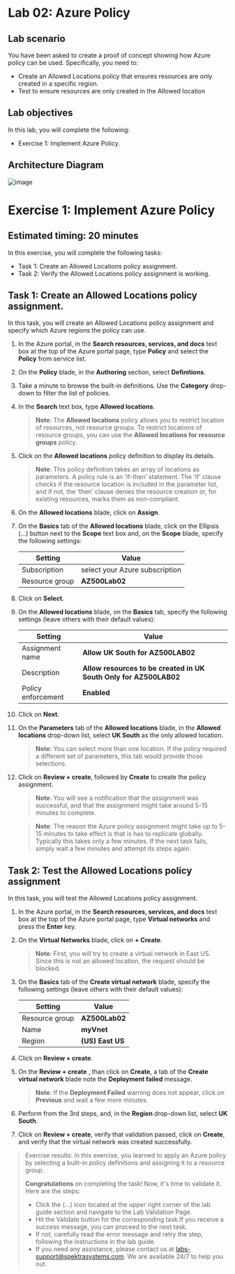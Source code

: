# Lab 02: Azure Policy

## Lab scenario
You have been asked to create a proof of concept showing how Azure policy can be used. Specifically, you need to:
- Create an Allowed Locations policy that ensures resources are only created in a specific region.
- Test to ensure resources are only created in the Allowed location 

## Lab objectives
In this lab, you will complete the following:
- Exercise 1: Implement Azure Policy.

## Architecture Diagram

![image](https://user-images.githubusercontent.com/91347931/157511920-19c1f06c-86bd-440d-80ac-d96aa27aefff.png)

# Exercise 1: Implement Azure Policy

## Estimated timing: 20 minutes

In this exercise, you will complete the following tasks:

- Task 1: Create an Allowed Locations policy assignment.
- Task 2: Verify the Allowed Locations policy assignment is working. 

## Task 1: Create an Allowed Locations policy assignment.

In this task, you will create an Allowed Locations policy assignment and specify which Azure regions the policy can use.

1. In the Azure portal, in the **Search resources, services, and docs** text box at the top of the Azure portal page, type **Policy** and select the **Policy** from service list.

1. On the **Policy** blade, in the **Authoring** section, select **Definitions**.

1. Take a minute to browse the built-in definitions. Use the **Category** drop-down to filter the list of policies.

1. In the **Search** text box, type **Allowed locations**. 

   >**Note**: The **Allowed locations** policy allows you to restrict location of resources, not resource groups. To restrict locations of resource groups, you can use the **Allowed locations for resource groups** policy.

1. Click on the **Allowed locations** policy definition to display its details.

   >**Note**: This policy definition takes an array of locations as parameters. A policy rule is an ‘if-then’ statement. The ‘if’ clause checks if the resource location is included in the parameter list, and if not, the ‘then’ clause denies the resource creation or, for existing resources, marks them as non-compliant.

1. On the **Allowed locations** blade, click on **Assign**.

1. On the **Basics** tab of the **Allowed locations** blade, click on the Ellipsis (...) button next to the **Scope** text box and, on the **Scope** blade, specify the following settings:

   |Setting|Value|
   |---|---|
   |Subscription|select your Azure subscription|
   |Resource group|**AZ500Lab02**|

1. Click on **Select**.

1. On the **Allowed locations** blade, on the **Basics** tab, specify the following settings (leave others with their default values):

   |Setting|Value|
   |---|---|
   |Assignment name|**Allow UK South for AZ500LAB02**|
   |Description|**Allow resources to be created in UK South Only for AZ500LAB02**|
   |Policy enforcement|**Enabled**|

1. Click on **Next**.

1. On the **Parameters** tab of the **Allowed locations** blade, in the **Allowed locations** drop-down list, select **UK South** as the only allowed location. 

   >**Note**: You can select more than one location. If the policy required a different set of parameters, this tab would provide those selections. 

1. Click on **Review + create**, followed by **Create** to create the policy assignment. 

   >**Note**: You will see a notification that the assignment was successful, and that the assignment might take around 5-15 minutes to complete.

   >**Note**: The reason the Azure policy assignment might take up to 5-15 minutes to take effect is that is has to replicate globally. Typically this takes only a few minutes.  If the next task fails, simply wait a few minutes and attempt its steps again.

## Task 2: Test the Allowed Locations policy assignment

In this task, you will test the Allowed Locations policy assignment. 

1. In the Azure portal, in the **Search resources, services, and docs** text box at the top of the Azure portal page, type **Virtual networks** and press the **Enter** key.

1. On the **Virtual Networks** blade, click on **+ Create**.

   >**Note**: First, you will try to create a virtual network in East US. Since this is not an allowed location, the request should be blocked. 

1. On the **Basics** tab of the **Create virtual network** blade, specify the following settings (leave others with their default values):

    |Setting|Value|
    |---|---|
    |Resource group|**AZ500Lab02**|
    |Name|**myVnet**|
    |Region|**(US) East US**|

1. Click on **Review + create**. 

1. On the **Review + create** , than click on **Create**, a tab of the **Create virtual network** blade note the **Deployment failed** message. 

    > **Note**: If the **Deployment Failed** warning does not appear, click on **Previous** and wait a few more minutes.

1. Perform from the 3rd steps, and, in the **Region** drop-down list, select **UK South**.

1. Click on **Review + create**, verify that validation passed, click on **Create**, and verify that the virtual network was created successfully. 

> Exercise results: In this exercise, you learned to apply an Azure policy by selecting a built-in policy definitions and assigning it to a resource group.
> 
> **Congratulations** on completing the task! Now, it's time to validate it. Here are the steps:
> - Click the (...) icon located at the upper right corner of the lab guide section and navigate to the Lab Validation Page.
> - Hit the Validate button for the corresponding task.If you receive a success message, you can proceed to the next task. 
> - If not, carefully read the error message and retry the step, following the instructions in the lab guide.
> - If you need any assistance, please contact us at labs-support@spektrasystems.com. We are available 24/7 to help you out.

